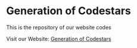 # Generation of Codestars

This is the repository of our website codes

Visit our Website: [Generation of Codestars](https://www.generationofcodestars.com)
